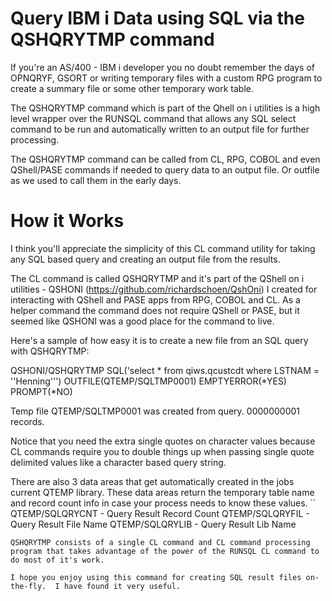 # Query IBM i Data using SQL via the QSHQRYTMP command
If you're an AS/400 - IBM i developer you no doubt remember the days of OPNQRYF, GSORT or writing temporary files with a custom RPG program to create a summary file or some other temporary work table.   

The QSHQRYTMP command which is part of the Qhell on i utilities is a high level wrapper over the RUNSQL command that allows any SQL select command to be run and automatically written to an output file for further processing.   

The QSHQRYTMP command can be called from CL, RPG, COBOL and even QShell/PASE commands if needed to query data to an output file. Or outfile as we used to call them in the early days.    

# How it Works
I think you'll appreciate the simplicity of this CL command utility for taking any SQL based query and creating an output file from the results. 

The CL command is called QSHQRYTMP and it's part of the QShell on i utilities  - QSHONI (https://github.com/richardschoen/QshOni) I created for interacting with QShell and PASE apps from RPG, COBOL and CL. As a helper command the command does not require QShell or PASE, but it seemed like QSHONI was a good place for the command to live.

Here's a sample of how easy it is to create a new file from an SQL query with QSHQRYTMP:

QSHONI/QSHQRYTMP SQL('select * from qiws.qcustcdt where LSTNAM  = ''Henning''') OUTFILE(QTEMP/SQLTMP0001) EMPTYERROR(*YES) PROMPT(*NO)                        

Temp file QTEMP/SQLTMP0001 was created from query. 0000000001 records.

Notice that you need the extra single quotes on character values because CL commands require you to double things up when passing single quote delimited values like a character based query string.

There are also 3 data areas that get automatically created in the jobs current QTEMP library. These data areas return the temporary table name and record count info in case your process needs to know these values. 
``
QTEMP/SQLQRYCNT - Query Result Record Count
QTEMP/SQLQRYFIL - Query Result File Name
QTEMP/SQLQRYLIB - Query Result Lib Name
```
QSHQRYTMP consists of a single CL command and CL command processing program that takes advantage of the power of the RUNSQL CL command to do most of it's work. 

I hope you enjoy using this command for creating SQL result files on-the-fly.  I have found it very useful.
